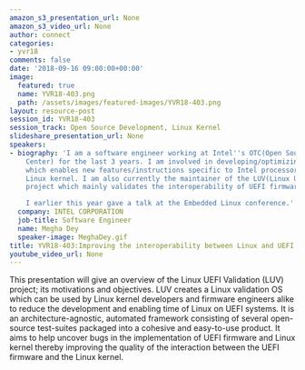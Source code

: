 ```yaml
---
amazon_s3_presentation_url: None
amazon_s3_video_url: None
author: connect
categories:
- yvr18
comments: false
date: '2018-09-16 09:00:00+00:00'
image:
  featured: true
  name: YVR18-403.png
  path: /assets/images/featured-images/YVR18-403.png
layout: resource-post
session_id: YVR18-403
session_track: Open Source Development, Linux Kernel
slideshare_presentation_url: None
speakers:
- biography: 'I am a software engineer working at Intel''s OTC(Open Source Technology
    Center) for the last 3 years. I am involved in developing/optimizing software
    which enables new features/instructions specific to Intel processors on the mainline
    Linux kernel. I am also currently the maintainer of the LUV(Linux UEFI Validation)
    project which mainly validates the interoperability of UEFI firmware with Linux.

    I earlier this year gave a talk at the Embedded Linux conference.'
  company: INTEL CORPORATION
  job-title: Software Engineer
  name: Megha Dey
  speaker-image: MeghaDey.gif
title: YVR18-403:Improving the interoperability between Linux and UEFI using LUV
youtube_video_url: None
---
```


This presentation will give an overview of the Linux UEFI Validation (LUV) project; its motivations and objectives. LUV creates a Linux validation OS which can be used by Linux kernel developers and firmware engineers alike to reduce the development and enabling time of Linux on UEFI systems. It is an architecture-agnostic, automated framework consisting of several open-source test-suites packaged into a cohesive and easy-to-use product. It aims to help uncover bugs in the implementation of UEFI firmware and Linux kernel thereby improving the quality of the interaction between the UEFI firmware and the Linux kernel.